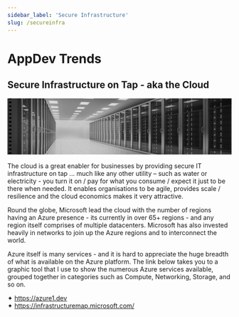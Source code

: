 ```yaml
---
sidebar_label: 'Secure Infrastructure'
slug: /secureinfra
---
```


# AppDev Trends

## Secure Infrastructure on Tap - aka the Cloud

![](images/04-secureinfra.png)

The cloud is a great enabler for businesses by providing secure IT infrastructure on tap ... much like any other utility – such as water or electricity - you turn it on / pay for what you consume / expect it just to be there when needed. It enables organisations to be agile, provides scale / resilience and the cloud economics makes it very attractive.

Round the globe, Microsoft lead the cloud with the number of regions having an Azure presence - its currently in over 65+ regions - and any region itself comprises of multiple datacenters. Microsoft has also invested heavily in networks to join up the Azure regions and to interconnect the world.

Azure itself is many services - and it is hard to appreciate the huge breadth of what is available on the Azure platform. The link below takes you to a graphic tool that I use to show the numerous Azure services available, grouped together in categories such as Compute, Networking, Storage, and so on.

&#x2726; <https://azure1.dev>  
&#x2726; <https://infrastructuremap.microsoft.com/>  
